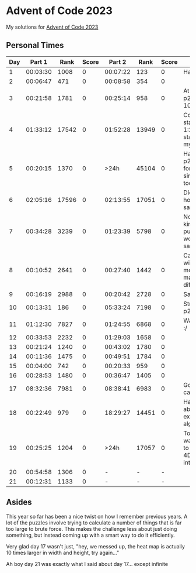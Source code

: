 # Advent of Code 2023

My solutions for [Advent of Code 2023](https://adventofcode.com/2023)

## Personal Times

| Day | Part 1   | Rank  | Score | Part 2   | Rank  | Score | Notes
| --- | -------- | ----- | ----- | -------- | ----- | ----- | ----
| 1   | 00:03:30 | 1008  | 0     | 00:07:22 | 123   | 0     | Happy w/ p2
| 2   | 00:06:47 | 471   | 0     | 00:08:58 | 354   | 0     | 
| 3   | 00:21:58 | 1781  | 0     | 00:25:14 | 958   | 0     | At least I got p2 under 1000 :/
| 4   | 01:33:12 | 17542 | 0     | 01:52:28 | 13949 | 0     | Couldn't start until 1:25 after start so took my time
| 5   | 00:20:15 | 1370  | 0     | >24h     | 45104 | 0     | Had to stop p2 to study for exam, since it was too hard
| 6   | 02:05:16 | 17596 | 0     | 02:13:55 | 17051 | 0     | Did on train home after said exam
| 7   | 00:34:28 | 3239  | 0     | 01:23:39 | 5798  | 0     | Not my fav kind of puzzle, and working at same time
| 8   | 00:10:52 | 2641  | 0     | 00:27:40 | 1442  | 0     | Camping with only mobile data, made it difficult
| 9   | 00:16:19 | 2988  | 0     | 00:20:42 | 2728  | 0     | Same again
| 10  | 00:13:31 | 186   | 0     | 05:33:24 | 7198  | 0     | Struggled w/ p2
| 11  | 01:12:30 | 7827  | 0     | 01:24:55 | 6868  | 0     | Was working :/
| 12  | 00:33:53 | 2232  | 0     | 01:29:03 | 1658  | 0     | 
| 13  | 00:21:24 | 1240  | 0     | 00:43:02 | 1780  | 0     | 
| 14  | 00:11:36 | 1475  | 0     | 00:49:51 | 1784  | 0     | 
| 15  | 00:04:00 | 742   | 0     | 00:20:33 | 959   | 0     | 
| 16  | 00:28:53 | 1480  | 0     | 00:36:47 | 1405  | 0     | 
| 17  | 08:32:36 | 7981  | 0     | 08:38:41 | 6983  | 0     | Got stuck on caching
| 18  | 00:22:49 | 979   | 0     | 18:29:27 | 14451 | 0     | Had no idea about any existing algos
| 19  | 00:25:25 | 1204  | 0     | >24h     | 17057 | 0     | Took me way too long to work out 4D intersections
| 20  | 00:54:58 | 1306  | 0     | -        | -     | -     |
| 21  | 00:12:31 | 1133  | 0     | -        | -     | -     |

## Asides

This year so far has been a nice twist on how I remember previous years. A lot of the puzzles involve
trying to calculate a number of things that is far too large to brute force. This makes the challenge
less about just doing something, but instead coming up with a smart way to do it efficiently.

Very glad day 17 wasn't just, "hey, we messed up, the heat map is actually 10 times larger in width and height, try again..."

Ah boy day 21 was exactly what I said about day 17... except infinite
